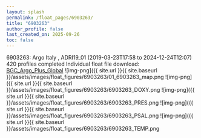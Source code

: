 ```yaml
---
layout: splash
permalink: /float_pages/6903263/
title: "6903263"
author_profile: false
last_created_on: 2025-09-26
toc: false
---
```

 
6903263: Argo Italy , ADRI19_01 (2019-03-23T17:58 to 2024-12-24T12:07)
420 profiles completed
Individual float file download: [BGC_Argo_Plus_Global](https://ftp.soest.hawaii.edu/bgc_argo_plus/Individual_Floats/outliers_removed/6903263_Sprof_processed.nc)
![img-png]({{ site.url }}{{ site.baseurl }}/assets/images/float_figures/6903263/01_6903263_map.png
![img-png]({{ site.url }}{{ site.baseurl }}/assets/images/float_figures/6903263/6903263_DOXY.png
![img-png]({{ site.url }}{{ site.baseurl }}/assets/images/float_figures/6903263/6903263_PRES.png
![img-png]({{ site.url }}{{ site.baseurl }}/assets/images/float_figures/6903263/6903263_PSAL.png
![img-png]({{ site.url }}{{ site.baseurl }}/assets/images/float_figures/6903263/6903263_TEMP.png
